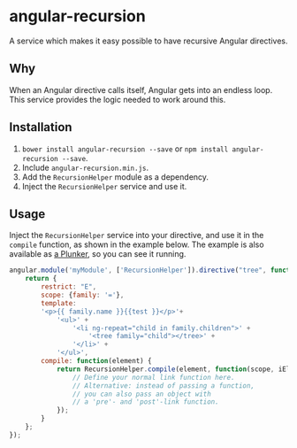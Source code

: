 # angular-recursion

A service which makes it easy possible to have recursive Angular directives.

## Why
When an Angular directive calls itself, Angular gets into an endless loop. This service provides the logic needed to work around this.

## Installation
1. `bower install angular-recursion --save` or `npm install angular-recursion --save`.
2. Include `angular-recursion.min.js`.
3. Add the `RecursionHelper` module as a dependency.
4. Inject the `RecursionHelper` service and use it.

## Usage
Inject the `RecursionHelper` service into your directive, and use it in the `compile` function, as shown in the example below. The example is also available as [a Plunker](http://plnkr.co/edit/JAIyolmqPqO9KsynSiZp?p=preview), so you can see it running.

``` javascript
angular.module('myModule', ['RecursionHelper']).directive("tree", function(RecursionHelper) {
    return {
        restrict: "E",
        scope: {family: '='},
        template: 
        '<p>{{ family.name }}{{test }}</p>'+
            '<ul>' + 
                '<li ng-repeat="child in family.children">' + 
                    '<tree family="child"></tree>' +
                '</li>' +
            '</ul>',
        compile: function(element) {
            return RecursionHelper.compile(element, function(scope, iElement, iAttrs, controller, transcludeFn){
                // Define your normal link function here.
                // Alternative: instead of passing a function,
                // you can also pass an object with 
                // a 'pre'- and 'post'-link function.
            });
        }
    };
});
```
